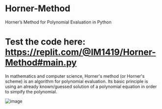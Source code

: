 # Horner-Method
Horner’s Method for Polynomial Evaluation in Python

# Test the code here: https://replit.com/@IM1419/Horner-Method#main.py

In mathematics and computer science, Horner's method (or Horner's scheme) is an algorithm for polynomial evaluation.
Its basic principle is using an already known/guessed solution of a polynomial equation in order to simpify the polynomial.

![image](https://user-images.githubusercontent.com/114011447/201598336-8ae1aec6-4c5e-42dc-a8ac-2974c49ce722.png)

